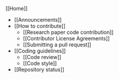[[Home]]
* [[Announcements]]
* [[How to contribute]]
  * [[Research paper code contribution]]
  * [[Contributor License Agreements]]
  * [[Submitting a pull request]]
* [[Coding guidelines]]
    * [[Code review]]
    * [[Code style]]
* [[Repository status]]
